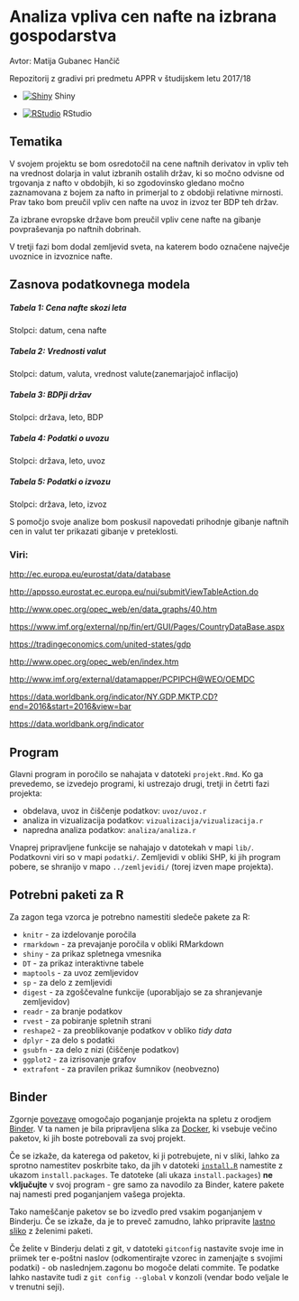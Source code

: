 # Analiza vpliva cen nafte na izbrana gospodarstva

Avtor: Matija Gubanec Hančič

Repozitorij z gradivi pri predmetu APPR v študijskem letu 2017/18

* [![Shiny](https://mybinder.org/badge_logo.svg)](https://mybinder.org/v2/gh/MatijaGH/APPR-2017-18/master?urlpath=shiny/APPR-2017-18/projekt.Rmd) Shiny

* [![RStudio](https://mybinder.org/badge_logo.svg)](https://mybinder.org/v2/gh/MatijaGH/APPR-2017-18/master?urlpath=rstudio) RStudio

## Tematika

V svojem projektu se bom osredotočil na cene naftnih derivatov in vpliv teh na 
vrednost dolarja in valut izbranih ostalih držav, ki so močno odvisne od trgovanja z nafto v obdobjih, ki so zgodovinsko gledano močno zaznamovana z bojem za nafto in primerjal to z obdobji relativne mirnosti.
Prav tako bom preučil vpliv cen nafte na uvoz in izvoz ter BDP teh držav.

Za izbrane evropske države bom preučil vpliv cene nafte na gibanje povpraševanja po naftnih dobrinah.

V tretji fazi bom dodal zemljevid sveta, na katerem bodo označene največje uvoznice in izvoznice nafte.

## Zasnova podatkovnega modela

 ##### Tabela 1:  Cena nafte skozi leta

Stolpci:
 datum, cena nafte
  
 ##### Tabela 2:  Vrednosti valut

Stolpci:
 datum, valuta, vrednost valute(zanemarjajoč inflacijo)
  
 ##### Tabela 3:  BDPji držav

Stolpci:
 država, leto, BDP

 ##### Tabela 4:  Podatki o uvozu

Stolpci:
 država, leto, uvoz

 ##### Tabela 5:  Podatki o izvozu

Stolpci:
 država, leto, izvoz
  

S pomočjo svoje analize bom poskusil napovedati prihodnje gibanje naftnih cen in valut ter prikazati gibanje v preteklosti.

### Viri:

http://ec.europa.eu/eurostat/data/database

http://appsso.eurostat.ec.europa.eu/nui/submitViewTableAction.do

http://www.opec.org/opec_web/en/data_graphs/40.htm

https://www.imf.org/external/np/fin/ert/GUI/Pages/CountryDataBase.aspx

https://tradingeconomics.com/united-states/gdp

http://www.opec.org/opec_web/en/index.htm

http://www.imf.org/external/datamapper/PCPIPCH@WEO/OEMDC

https://data.worldbank.org/indicator/NY.GDP.MKTP.CD?end=2016&start=2016&view=bar

https://data.worldbank.org/indicator

## Program

Glavni program in poročilo se nahajata v datoteki `projekt.Rmd`. Ko ga prevedemo,
se izvedejo programi, ki ustrezajo drugi, tretji in četrti fazi projekta:

* obdelava, uvoz in čiščenje podatkov: `uvoz/uvoz.r`
* analiza in vizualizacija podatkov: `vizualizacija/vizualizacija.r`
* napredna analiza podatkov: `analiza/analiza.r`

Vnaprej pripravljene funkcije se nahajajo v datotekah v mapi `lib/`. Podatkovni
viri so v mapi `podatki/`. Zemljevidi v obliki SHP, ki jih program pobere, se
shranijo v mapo `../zemljevidi/` (torej izven mape projekta).

## Potrebni paketi za R

Za zagon tega vzorca je potrebno namestiti sledeče pakete za R:

* `knitr` - za izdelovanje poročila
* `rmarkdown` - za prevajanje poročila v obliki RMarkdown
* `shiny` - za prikaz spletnega vmesnika
* `DT` - za prikaz interaktivne tabele
* `maptools` - za uvoz zemljevidov
* `sp` - za delo z zemljevidi
* `digest` - za zgoščevalne funkcije (uporabljajo se za shranjevanje zemljevidov)
* `readr` - za branje podatkov
* `rvest` - za pobiranje spletnih strani
* `reshape2` - za preoblikovanje podatkov v obliko *tidy data*
* `dplyr` - za delo s podatki
* `gsubfn` - za delo z nizi (čiščenje podatkov)
* `ggplot2` - za izrisovanje grafov
* `extrafont` - za pravilen prikaz šumnikov (neobvezno)

## Binder

Zgornje [povezave](#analiza-podatkov-s-programom-r-201819)
omogočajo poganjanje projekta na spletu z orodjem [Binder](https://mybinder.org/).
V ta namen je bila pripravljena slika za [Docker](https://www.docker.com/),
ki vsebuje večino paketov, ki jih boste potrebovali za svoj projekt.

Če se izkaže, da katerega od paketov, ki ji potrebujete, ni v sliki,
lahko za sprotno namestitev poskrbite tako,
da jih v datoteki [`install.R`](install.R) namestite z ukazom `install.packages`.
Te datoteke (ali ukaza `install.packages`) **ne vključujte** v svoj program -
gre samo za navodilo za Binder, katere pakete naj namesti pred poganjanjem vašega projekta.

Tako nameščanje paketov se bo izvedlo pred vsakim poganjanjem v Binderju.
Če se izkaže, da je to preveč zamudno,
lahko pripravite [lastno sliko](https://github.com/jaanos/APPR-docker) z želenimi paketi.

Če želite v Binderju delati z git,
v datoteki `gitconfig` nastavite svoje ime in priimek ter e-poštni naslov
(odkomentirajte vzorec in zamenjajte s svojimi podatki) -
ob naslednjem.zagonu bo mogoče delati commite.
Te podatke lahko nastavite tudi z `git config --global` v konzoli
(vendar bodo veljale le v trenutni seji).


